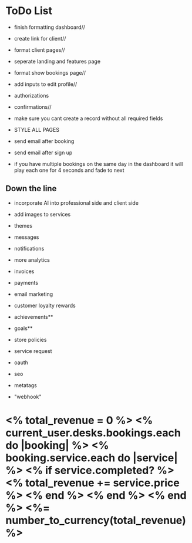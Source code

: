 # ToDo List
- finish formatting dashboard//
- create link for client//
- format client pages//
- seperate landing and features page
- format show bookings page//
- add inputs to edit profile//




- authorizations
- confirmations//
- make sure you cant create a record without all required fields

- STYLE ALL PAGES

- send email after booking
- send email after sign up
- if you have multiple bookings on the same day in the dashboard it will play each one for 4 seconds and fade to next

## Down the line
- incorporate AI into professional side and client side
- add images to services
- themes
- messages
- notifications
- more analytics
- invoices
- payments
- email marketing
- customer loyalty rewards
- achievements**
- goals**
- store policies
- service request

- oauth
- seo
- metatags
- "webhook"


<h1>
  <% total_revenue = 0 %>
    <% current_user.desks.bookings.each do |booking| %>
      <% booking.service.each do |service| %>
        <% if service.completed? %>
          <% total_revenue += service.price %>
        <% end %>
      <% end %>
    <% end %>
  <%= number_to_currency(total_revenue) %> 
</h1>
